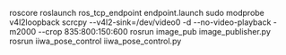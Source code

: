 roscore
roslaunch ros_tcp_endpoint endpoint.launch
sudo modprobe v4l2loopback
scrcpy --v4l2-sink=/dev/video0 -d --no-video-playback -m2000 --crop 835:800:150:600
rosrun image_pub image_publisher.py
rosrun iiwa_pose_control iiwa_pose_control.py
